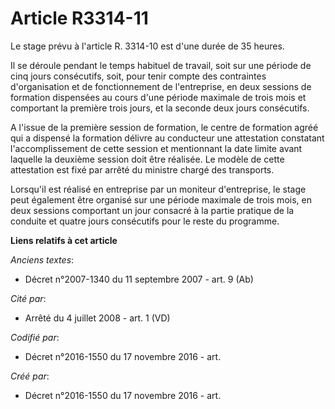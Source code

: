 # Article R3314-11

Le stage prévu à l'article R. 3314-10 est d'une durée de 35 heures.

Il se déroule pendant le temps habituel de travail, soit sur une période de cinq jours consécutifs, soit, pour tenir compte
des contraintes d'organisation et de fonctionnement de l'entreprise, en deux sessions de formation dispensées au cours d'une
période maximale de trois mois et comportant la première trois jours, et la seconde deux jours consécutifs.

A l'issue de la première session de formation, le centre de formation agréé qui a dispensé la formation délivre au conducteur
une attestation constatant l'accomplissement de cette session et mentionnant la date limite avant laquelle la deuxième
session doit être réalisée. Le modèle de cette attestation est fixé par arrêté du ministre chargé des transports.

Lorsqu'il est réalisé en entreprise par un moniteur d'entreprise, le stage peut également être organisé sur une période
maximale de trois mois, en deux sessions comportant un jour consacré à la partie pratique de la conduite et quatre jours
consécutifs pour le reste du programme.

**Liens relatifs à cet article**

_Anciens textes_:

  - Décret n°2007-1340 du 11 septembre 2007 - art. 9 (Ab)

_Cité par_:

  - Arrêté du 4 juillet 2008 - art. 1 (VD)

_Codifié par_:

  - Décret n°2016-1550 du 17 novembre 2016 - art.

_Créé par_:

  - Décret n°2016-1550 du 17 novembre 2016 - art.
